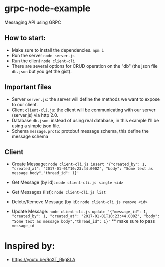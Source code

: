 # grpc-node-example
Messaging API using GRPC

## How to start:
- Make sure to install the dependencies. `npm i`
- Run the server `node server.js`
- Run the client `node client-cli`
- There are several options for CRUD operation on the "db" (the json file `db.json` but you get the gist).

## Important files
- Server `server.js`: the server will define the methods we want to expose to our client.
- Client `client-cli.js`: the client will be communicating with our server (server.js) via http 2.0.
- Database `db.json`: instead of using real database, in this example I'll be using a simple json file.
- Schema `message.proto`: protobuf message schema, this define the message schema

## Client
- Create Message: `node client-cli.js insert '{"created_by": 1, "created_at": "2017-01-01T10:23:44.000Z", "body": "Some text as message body","thread_id": 1}'`

- Get Message (by id): `node client-cli.js single <id>`

- Get Messages (list): `node client-cli.js list`

- Delete/Remove Message (by id): `node client-cli.js remove <id>`

- Update Message: `node client-cli.js update '{"message_id": 1, "created_by": 1, "created_at": "2017-01-01T10:23:44.000Z", "body": "Some text as message body","thread_id": 1}'` ** make sure to pass `message_id`

# Inspired by:
- https://youtu.be/RoXT_Rkg8LA